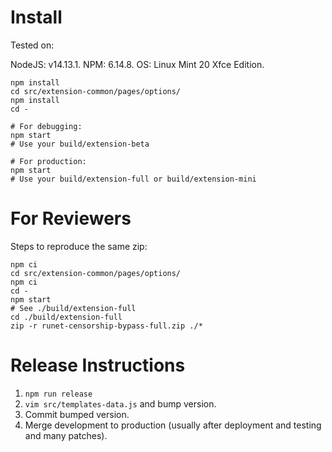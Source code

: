 # Install

Tested on:

NodeJS: v14.13.1.
NPM: 6.14.8.
OS: Linux Mint 20 Xfce Edition.

```
npm install
cd src/extension-common/pages/options/
npm install
cd -

# For debugging:
npm start
# Use your build/extension-beta

# For production:
npm start
# Use your build/extension-full or build/extension-mini
```

# For Reviewers

Steps to reproduce the same zip:
```
npm ci
cd src/extension-common/pages/options/
npm ci
cd -
npm start
# See ./build/extension-full
cd ./build/extension-full
zip -r runet-censorship-bypass-full.zip ./*
```

# Release Instructions

1. `npm run release`
2. `vim src/templates-data.js` and bump version.
3. Commit bumped version.
4. Merge development to production (usually after deployment and testing and many patches).
